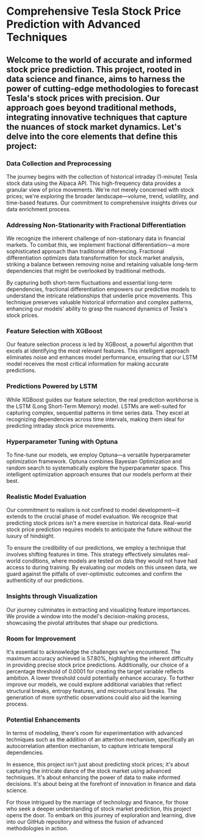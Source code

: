 # Comprehensive Tesla Stock Price Prediction with Advanced Techniques

## Welcome to the world of accurate and informed stock price prediction. This project, rooted in data science and finance, aims to harness the power of cutting-edge methodologies to forecast Tesla's stock prices with precision. Our approach goes beyond traditional methods, integrating innovative techniques that capture the nuances of stock market dynamics. Let's delve into the core elements that define this project:

### Data Collection and Preprocessing

The journey begins with the collection of historical intraday (1-minute) Tesla stock data using the Alpaca API. This high-frequency data provides a granular view of price movements. We're not merely concerned with stock prices; we're exploring the broader landscape—volume, trend, volatility, and time-based features. Our commitment to comprehensive insights drives our data enrichment process.

### Addressing Non-Stationarity with Fractional Differentiation

We recognize the inherent challenge of non-stationary data in financial markets. To combat this, we implement fractional differentiation—a more sophisticated approach than traditional differencing. Fractional differentiation optimizes data transformation for stock market analysis, striking a balance between removing noise and retaining valuable long-term dependencies that might be overlooked by traditional methods.

By capturing both short-term fluctuations and essential long-term dependencies, fractional differentiation empowers our predictive models to understand the intricate relationships that underlie price movements. This technique preserves valuable historical information and complex patterns, enhancing our models' ability to grasp the nuanced dynamics of Tesla's stock prices.

### Feature Selection with XGBoost

Our feature selection process is led by XGBoost, a powerful algorithm that excels at identifying the most relevant features. This intelligent approach eliminates noise and enhances model performance, ensuring that our LSTM model receives the most critical information for making accurate predictions.

### Predictions Powered by LSTM

While XGBoost guides our feature selection, the real prediction workhorse is the LSTM (Long Short-Term Memory) model. LSTMs are well-suited for capturing complex, sequential patterns in time series data. They excel at recognizing dependencies across time intervals, making them ideal for predicting intraday stock price movements.

### Hyperparameter Tuning with Optuna

To fine-tune our models, we employ Optuna—a versatile hyperparameter optimization framework. Optuna combines Bayesian Optimization and random search to systematically explore the hyperparameter space. This intelligent optimization approach ensures that our models perform at their best.

### Realistic Model Evaluation

Our commitment to realism is not confined to model development—it extends to the crucial phase of model evaluation. We recognize that predicting stock prices isn't a mere exercise in historical data. Real-world stock price prediction requires models to anticipate the future without the luxury of hindsight.

To ensure the credibility of our predictions, we employ a technique that involves shifting features in time. This strategy effectively simulates real-world conditions, where models are tested on data they would not have had access to during training. By evaluating our models on this unseen data, we guard against the pitfalls of over-optimistic outcomes and confirm the authenticity of our predictions.

### Insights through Visualization

Our journey culminates in extracting and visualizing feature importances. We provide a window into the model's decision-making process, showcasing the pivotal attributes that shape our predictions.

### Room for Improvement

It's essential to acknowledge the challenges we've encountered. The maximum accuracy achieved is 57.80%, highlighting the inherent difficulty in providing precise stock price predictions. Additionally, our choice of a percentage threshold of 0.0001 for creating the target variable reflects ambition. A lower threshold could potentially enhance accuracy. To further improve our models, we could explore additional variables that reflect structural breaks, entropy features, and microstructural breaks. The generation of more synthetic observations could also aid the learning process.

### Potential Enhancements

In terms of modeling, there's room for experimentation with advanced techniques such as the addition of an attention mechanism, specifically an autocorrelation attention mechanism, to capture intricate temporal dependencies.

In essence, this project isn't just about predicting stock prices; it's about capturing the intricate dance of the stock market using advanced techniques. It's about enhancing the power of data to make informed decisions. It's about being at the forefront of innovation in finance and data science.

For those intrigued by the marriage of technology and finance, for those who seek a deeper understanding of stock market prediction, this project opens the door. To embark on this journey of exploration and learning, dive into our GitHub repository and witness the fusion of advanced methodologies in action.

